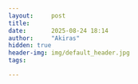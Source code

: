 ```yaml
---
layout:     post
title:     
date:       2025-08-24 18:14
author:     "Akiras"
hidden: true
header-img: img/default_header.jpg
tags: 

---
```

